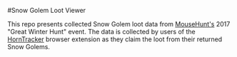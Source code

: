 #Snow Golem Loot Viewer

This repo presents collected Snow Golem loot data from [MouseHunt's](https://hitgrab.com/games/mousehunt) 2017 "Great Winter Hunt" event.
The data is collected by users of the [HornTracker](http://horntracker.com) browser extension as they claim the loot from their returned Snow Golems.

